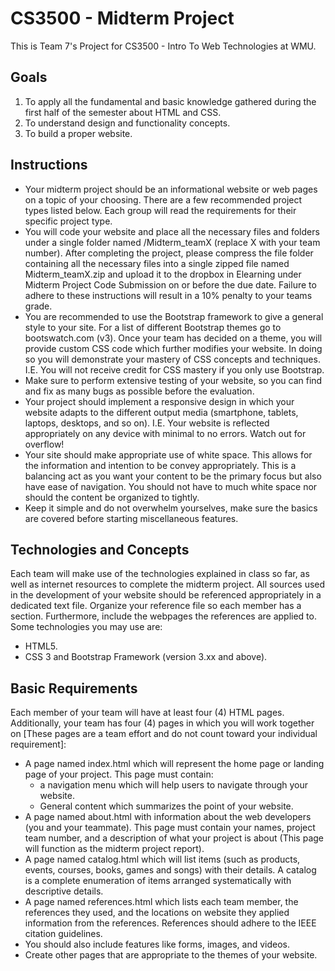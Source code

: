# CS3500 - Midterm Project
This is Team 7's Project for CS3500 - Intro To Web Technologies at WMU.

## Goals
1. To apply all the fundamental and basic knowledge gathered during the first half of the semester about HTML and CSS.
2. To understand design and functionality concepts.
3. To build a proper website.

## Instructions

* Your midterm project should be an informational website or web pages on a topic of your choosing. There are a few recommended project types listed below. Each group will read the requirements for their specific project type.
* You will code your website and place all the necessary files and folders under a single folder named /Midterm_teamX (replace X with your team number). After completing the project, please compress the file folder containing all the necessary files into a single zipped file named Midterm_teamX.zip and upload it to the dropbox in Elearning under Midterm Project Code Submission on or before the due date. Failure to adhere to these instructions will result in a 10% penalty to your teams grade.
* You are recommended to use the Bootstrap framework to give a general style to your site. For a list of different Bootstrap themes go to bootswatch.com (v3). Once your team has decided on a theme, you will provide custom CSS code which further modifies your website. In doing so you will demonstrate your mastery of CSS concepts and techniques. I.E. You will not receive credit for CSS mastery if you only use Bootstrap.
* Make sure to perform extensive testing of your website, so you can find and fix as many bugs as possible before the evaluation.
* Your project should implement a responsive design in which your website adapts to the different output media (smartphone, tablets, laptops, desktops, and so on). I.E. Your website is reflected appropriately on any device with minimal to no errors. Watch out for overflow!
* Your site should make appropriate use of white space. This allows for the information and intention to be convey appropriately. This is a balancing act as you want your content to be the primary focus but also have ease of navigation. You should not have to much white space nor should the content be organized to tightly.
* Keep it simple and do not overwhelm yourselves, make sure the basics are covered before starting miscellaneous features.

## Technologies and Concepts

Each team will make use of the technologies explained in class so far, as well as internet resources to complete the midterm project. All sources used in the development of your website should be referenced appropriately in a dedicated text file. Organize your reference file so each member has a section. Furthermore, include the webpages the references are applied to. Some technologies you may use are:

* HTML5.
* CSS 3 and Bootstrap Framework (version 3.xx and above).

## Basic Requirements

Each member of your team will have at least four (4) HTML pages. Additionally, your team has four (4) pages in which you will work together on [These pages are a team effort and do not count toward your individual requirement]:

* A page named index.html which will represent the home page or landing page of your project. This page must contain:
    * a navigation menu which will help users to navigate through your website.
    * General content which summarizes the point of your website.
* A page named about.html with information about the web developers (you and your teammate). This page must contain your names, project team number, and a description of what your project is about (This page will function as the midterm project report).
* A page named catalog.html which will list items (such as products, events, courses, books, games and songs) with their details. A catalog is a complete enumeration of items arranged systematically with descriptive details.
* A page named references.html which lists each team member, the references they used, and the locations on website they applied information from the references. References should adhere to the IEEE citation guidelines.
* You should also include features like forms, images, and videos.
* Create other pages that are appropriate to the themes of your website.